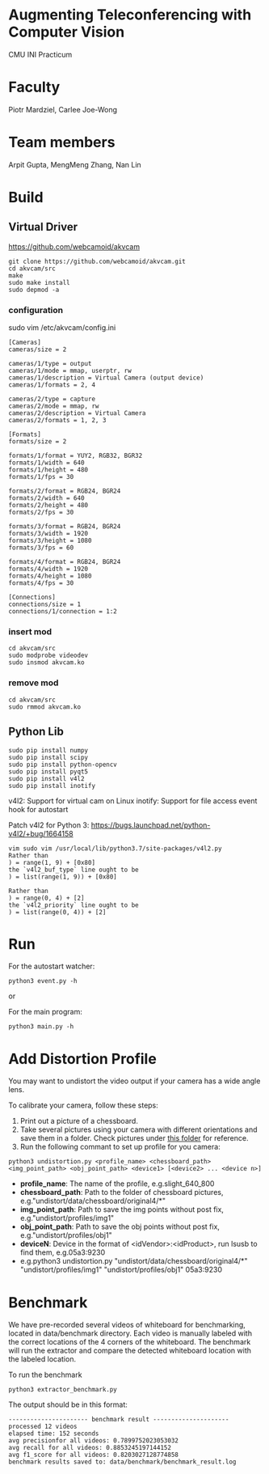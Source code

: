 # Augmenting Teleconferencing with Computer Vision
CMU INI Practicum

# Faculty
Piotr Mardziel, Carlee Joe-Wong

# Team members
Arpit Gupta, MengMeng Zhang, Nan Lin


# Build
## Virtual Driver
https://github.com/webcamoid/akvcam
```
git clone https://github.com/webcamoid/akvcam.git
cd akvcam/src
make
sudo make install
sudo depmod -a
```

### configuration
sudo vim /etc/akvcam/config.ini
```
[Cameras]
cameras/size = 2

cameras/1/type = output
cameras/1/mode = mmap, userptr, rw
cameras/1/description = Virtual Camera (output device)
cameras/1/formats = 2, 4

cameras/2/type = capture
cameras/2/mode = mmap, rw
cameras/2/description = Virtual Camera
cameras/2/formats = 1, 2, 3

[Formats]
formats/size = 2

formats/1/format = YUY2, RGB32, BGR32
formats/1/width = 640
formats/1/height = 480
formats/1/fps = 30

formats/2/format = RGB24, BGR24
formats/2/width = 640
formats/2/height = 480
formats/2/fps = 30

formats/3/format = RGB24, BGR24
formats/3/width = 1920
formats/3/height = 1080
formats/3/fps = 60

formats/4/format = RGB24, BGR24
formats/4/width = 1920
formats/4/height = 1080
formats/4/fps = 30

[Connections]
connections/size = 1
connections/1/connection = 1:2
```

### insert mod
```
cd akvcam/src
sudo modprobe videodev
sudo insmod akvcam.ko
```

### remove mod
```
cd akvcam/src
sudo rmmod akvcam.ko
```

## Python Lib
```
sudo pip install numpy
sudo pip install scipy
sudo pip install python-opencv
sudo pip install pyqt5
sudo pip install v4l2
sudo pip install inotify
```

v4l2: Support for virtual cam on Linux
inotify: Support for file access event hook for autostart

Patch v4l2 for Python 3:
https://bugs.launchpad.net/python-v4l2/+bug/1664158
```
vim sudo vim /usr/local/lib/python3.7/site-packages/v4l2.py
Rather than
) = range(1, 9) + [0x80] 
the `v4l2_buf_type` line ought to be
) = list(range(1, 9)) + [0x80]

Rather than
) = range(0, 4) + [2]
the `v4l2_priority` line ought to be
) = list(range(0, 4)) + [2]
```


# Run
For the autostart watcher:
```
python3 event.py -h
```

or

For the main program:
```
python3 main.py -h
```


# Add Distortion Profile
You may want to undistort the video output if your camera has a wide angle lens.

To calibrate your camera, follow these steps:
1. Print out a picture of a chessboard.
2. Take several pictures using your camera with different orientations and save them in a folder.
Check pictures under [this folder](undistort/data/chessboard/original4) for reference.
3. Run the following commant to set up profile for you camera:
```
python3 undistortion.py <profile_name> <chessboard_path> <img_point_path> <obj_point_path> <device1> [<device2> ... <device n>]
```
* **profile_name**: The name of the profile, e.g.slight_640_800
* **chessboard_path**: Path to the folder of chessboard pictures, e.g."undistort/data/chessboard/original4/*"
* **img_point_path**: Path to save the img points without post fix, e.g."undistort/profiles/img1"
* **obj_point_path**: Path to save the obj points without post fix, e.g."undistort/profiles/obj1"
* **deviceN**: Device in the format of \<idVendor\>:\<idProduct\>, run lsusb to find them, e.g.05a3:9230
* e.g.python3 undistortion.py "undistort/data/chessboard/original4/*" "undistort/profiles/img1"
 "undistort/profiles/obj1" 05a3:9230


# Benchmark
We have pre-recorded several videos of whiteboard for benchmarking, located in data/benchmark directory. Each video is manually labeled with the correct locations of the 4 corners of the whiteboard. The benchmark will run the extractor and compare the detected whiteboard location with the labeled location. 

To run the benchmark
```
python3 extractor_benchmark.py
```

The output should be in this format:
```
---------------------- benchmark result ---------------------
processed 12 videos
elapsed time: 152 seconds
avg precisionfor all videos: 0.7899752023053032
avg recall for all videos: 0.8853245197144152
avg f1_score for all videos: 0.8203027128774858
benchmark results saved to: data/benchmark/benchmark_result.log
```

